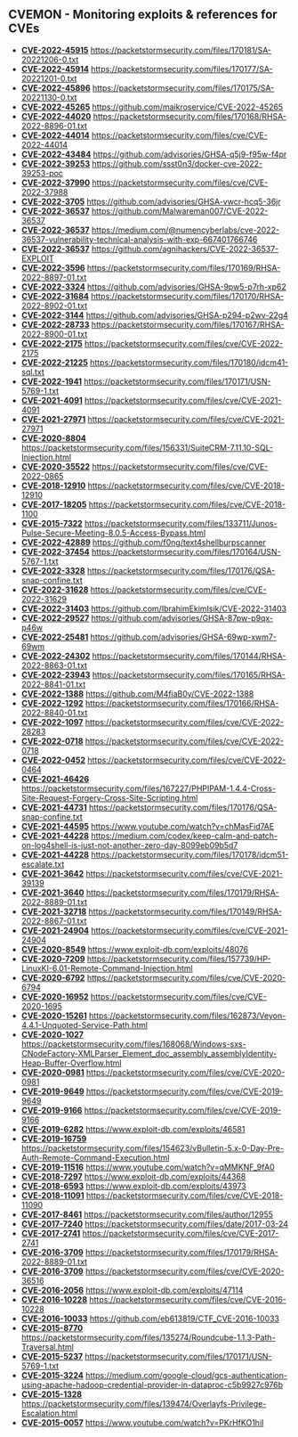 ## CVEMON - Monitoring exploits & references for CVEs
- **[CVE-2022-45915](https://in.scanfactory.io/cvemon/CVE-2022-45915.html)** https://packetstormsecurity.com/files/170181/SA-20221206-0.txt
- **[CVE-2022-45914](https://in.scanfactory.io/cvemon/CVE-2022-45914.html)** https://packetstormsecurity.com/files/170177/SA-20221201-0.txt
- **[CVE-2022-45896](https://in.scanfactory.io/cvemon/CVE-2022-45896.html)** https://packetstormsecurity.com/files/170175/SA-20221130-0.txt
- **[CVE-2022-45265](https://in.scanfactory.io/cvemon/CVE-2022-45265.html)** https://github.com/maikroservice/CVE-2022-45265
- **[CVE-2022-44020](https://in.scanfactory.io/cvemon/CVE-2022-44020.html)** https://packetstormsecurity.com/files/170168/RHSA-2022-8896-01.txt
- **[CVE-2022-44014](https://in.scanfactory.io/cvemon/CVE-2022-44014.html)** https://packetstormsecurity.com/files/cve/CVE-2022-44014
- **[CVE-2022-43484](https://in.scanfactory.io/cvemon/CVE-2022-43484.html)** https://github.com/advisories/GHSA-q5j9-f95w-f4pr
- **[CVE-2022-39253](https://in.scanfactory.io/cvemon/CVE-2022-39253.html)** https://github.com/ssst0n3/docker-cve-2022-39253-poc
- **[CVE-2022-37990](https://in.scanfactory.io/cvemon/CVE-2022-37990.html)** https://packetstormsecurity.com/files/cve/CVE-2022-37988
- **[CVE-2022-3705](https://in.scanfactory.io/cvemon/CVE-2022-3705.html)** https://github.com/advisories/GHSA-vwcr-hcq5-36jr
- **[CVE-2022-36537](https://in.scanfactory.io/cvemon/CVE-2022-36537.html)** https://github.com/Malwareman007/CVE-2022-36537
- **[CVE-2022-36537](https://in.scanfactory.io/cvemon/CVE-2022-36537.html)** https://medium.com/@numencyberlabs/cve-2022-36537-vulnerability-technical-analysis-with-exp-667401766746
- **[CVE-2022-36537](https://in.scanfactory.io/cvemon/CVE-2022-36537.html)** https://github.com/agnihackers/CVE-2022-36537-EXPLOIT
- **[CVE-2022-3596](https://in.scanfactory.io/cvemon/CVE-2022-3596.html)** https://packetstormsecurity.com/files/170169/RHSA-2022-8897-01.txt
- **[CVE-2022-3324](https://in.scanfactory.io/cvemon/CVE-2022-3324.html)** https://github.com/advisories/GHSA-9pw5-p7rh-xp62
- **[CVE-2022-31684](https://in.scanfactory.io/cvemon/CVE-2022-31684.html)** https://packetstormsecurity.com/files/170170/RHSA-2022-8902-01.txt
- **[CVE-2022-3144](https://in.scanfactory.io/cvemon/CVE-2022-3144.html)** https://github.com/advisories/GHSA-p294-p2wv-22g4
- **[CVE-2022-28733](https://in.scanfactory.io/cvemon/CVE-2022-28733.html)** https://packetstormsecurity.com/files/170167/RHSA-2022-8900-01.txt
- **[CVE-2022-2175](https://in.scanfactory.io/cvemon/CVE-2022-2175.html)** https://packetstormsecurity.com/files/cve/CVE-2022-2175
- **[CVE-2022-21225](https://in.scanfactory.io/cvemon/CVE-2022-21225.html)** https://packetstormsecurity.com/files/170180/idcm41-sql.txt
- **[CVE-2022-1941](https://in.scanfactory.io/cvemon/CVE-2022-1941.html)** https://packetstormsecurity.com/files/170171/USN-5769-1.txt
- **[CVE-2021-4091](https://in.scanfactory.io/cvemon/CVE-2021-4091.html)** https://packetstormsecurity.com/files/cve/CVE-2021-4091
- **[CVE-2021-27971](https://in.scanfactory.io/cvemon/CVE-2021-27971.html)** https://packetstormsecurity.com/files/cve/CVE-2021-27971
- **[CVE-2020-8804](https://in.scanfactory.io/cvemon/CVE-2020-8804.html)** https://packetstormsecurity.com/files/156331/SuiteCRM-7.11.10-SQL-Injection.html
- **[CVE-2020-35522](https://in.scanfactory.io/cvemon/CVE-2020-35522.html)** https://packetstormsecurity.com/files/cve/CVE-2022-0865
- **[CVE-2018-12910](https://in.scanfactory.io/cvemon/CVE-2018-12910.html)** https://packetstormsecurity.com/files/cve/CVE-2018-12910
- **[CVE-2017-18205](https://in.scanfactory.io/cvemon/CVE-2017-18205.html)** https://packetstormsecurity.com/files/cve/CVE-2018-1100
- **[CVE-2015-7322](https://in.scanfactory.io/cvemon/CVE-2015-7322.html)** https://packetstormsecurity.com/files/133711/Junos-Pulse-Secure-Meeting-8.0.5-Access-Bypass.html
- **[CVE-2022-42889](https://in.scanfactory.io/cvemon/CVE-2022-42889.html)** https://github.com/f0ng/text4shellburpscanner
- **[CVE-2022-37454](https://in.scanfactory.io/cvemon/CVE-2022-37454.html)** https://packetstormsecurity.com/files/170164/USN-5767-1.txt
- **[CVE-2022-3328](https://in.scanfactory.io/cvemon/CVE-2022-3328.html)** https://packetstormsecurity.com/files/170176/QSA-snap-confine.txt
- **[CVE-2022-31628](https://in.scanfactory.io/cvemon/CVE-2022-31628.html)** https://packetstormsecurity.com/files/cve/CVE-2022-31629
- **[CVE-2022-31403](https://in.scanfactory.io/cvemon/CVE-2022-31403.html)** https://github.com/IbrahimEkimIsik/CVE-2022-31403
- **[CVE-2022-29527](https://in.scanfactory.io/cvemon/CVE-2022-29527.html)** https://github.com/advisories/GHSA-87pw-p9qx-p46w
- **[CVE-2022-25481](https://in.scanfactory.io/cvemon/CVE-2022-25481.html)** https://github.com/advisories/GHSA-69wp-xwm7-69wm
- **[CVE-2022-24302](https://in.scanfactory.io/cvemon/CVE-2022-24302.html)** https://packetstormsecurity.com/files/170144/RHSA-2022-8863-01.txt
- **[CVE-2022-23943](https://in.scanfactory.io/cvemon/CVE-2022-23943.html)** https://packetstormsecurity.com/files/170165/RHSA-2022-8841-01.txt
- **[CVE-2022-1388](https://in.scanfactory.io/cvemon/CVE-2022-1388.html)** https://github.com/M4fiaB0y/CVE-2022-1388
- **[CVE-2022-1292](https://in.scanfactory.io/cvemon/CVE-2022-1292.html)** https://packetstormsecurity.com/files/170166/RHSA-2022-8840-01.txt
- **[CVE-2022-1097](https://in.scanfactory.io/cvemon/CVE-2022-1097.html)** https://packetstormsecurity.com/files/cve/CVE-2022-28283
- **[CVE-2022-0718](https://in.scanfactory.io/cvemon/CVE-2022-0718.html)** https://packetstormsecurity.com/files/cve/CVE-2022-0718
- **[CVE-2022-0452](https://in.scanfactory.io/cvemon/CVE-2022-0452.html)** https://packetstormsecurity.com/files/cve/CVE-2022-0464
- **[CVE-2021-46426](https://in.scanfactory.io/cvemon/CVE-2021-46426.html)** https://packetstormsecurity.com/files/167227/PHPIPAM-1.4.4-Cross-Site-Request-Forgery-Cross-Site-Scripting.html
- **[CVE-2021-44731](https://in.scanfactory.io/cvemon/CVE-2021-44731.html)** https://packetstormsecurity.com/files/170176/QSA-snap-confine.txt
- **[CVE-2021-44595](https://in.scanfactory.io/cvemon/CVE-2021-44595.html)** https://www.youtube.com/watch?v=chMasFid7AE
- **[CVE-2021-44228](https://in.scanfactory.io/cvemon/CVE-2021-44228.html)** https://medium.com/codex/keep-calm-and-patch-on-log4shell-is-just-not-another-zero-day-8099eb09b5d7
- **[CVE-2021-44228](https://in.scanfactory.io/cvemon/CVE-2021-44228.html)** https://packetstormsecurity.com/files/170178/idcm51-escalate.txt
- **[CVE-2021-3642](https://in.scanfactory.io/cvemon/CVE-2021-3642.html)** https://packetstormsecurity.com/files/cve/CVE-2021-39139
- **[CVE-2021-3640](https://in.scanfactory.io/cvemon/CVE-2021-3640.html)** https://packetstormsecurity.com/files/170179/RHSA-2022-8889-01.txt
- **[CVE-2021-32718](https://in.scanfactory.io/cvemon/CVE-2021-32718.html)** https://packetstormsecurity.com/files/170149/RHSA-2022-8867-01.txt
- **[CVE-2021-24904](https://in.scanfactory.io/cvemon/CVE-2021-24904.html)** https://packetstormsecurity.com/files/cve/CVE-2021-24904
- **[CVE-2020-8549](https://in.scanfactory.io/cvemon/CVE-2020-8549.html)** https://www.exploit-db.com/exploits/48076
- **[CVE-2020-7209](https://in.scanfactory.io/cvemon/CVE-2020-7209.html)** https://packetstormsecurity.com/files/157739/HP-LinuxKI-6.01-Remote-Command-Injection.html
- **[CVE-2020-6792](https://in.scanfactory.io/cvemon/CVE-2020-6792.html)** https://packetstormsecurity.com/files/cve/CVE-2020-6794
- **[CVE-2020-16952](https://in.scanfactory.io/cvemon/CVE-2020-16952.html)** https://packetstormsecurity.com/files/cve/CVE-2020-1695
- **[CVE-2020-15261](https://in.scanfactory.io/cvemon/CVE-2020-15261.html)** https://packetstormsecurity.com/files/162873/Veyon-4.4.1-Unquoted-Service-Path.html
- **[CVE-2020-1027](https://in.scanfactory.io/cvemon/CVE-2020-1027.html)** https://packetstormsecurity.com/files/168068/Windows-sxs-CNodeFactory-XMLParser_Element_doc_assembly_assemblyIdentity-Heap-Buffer-Overflow.html
- **[CVE-2020-0981](https://in.scanfactory.io/cvemon/CVE-2020-0981.html)** https://packetstormsecurity.com/files/cve/CVE-2020-0981
- **[CVE-2019-9649](https://in.scanfactory.io/cvemon/CVE-2019-9649.html)** https://packetstormsecurity.com/files/cve/CVE-2019-9649
- **[CVE-2019-9166](https://in.scanfactory.io/cvemon/CVE-2019-9166.html)** https://packetstormsecurity.com/files/cve/CVE-2019-9166
- **[CVE-2019-6282](https://in.scanfactory.io/cvemon/CVE-2019-6282.html)** https://www.exploit-db.com/exploits/46581
- **[CVE-2019-16759](https://in.scanfactory.io/cvemon/CVE-2019-16759.html)** https://packetstormsecurity.com/files/154623/vBulletin-5.x-0-Day-Pre-Auth-Remote-Command-Execution.html
- **[CVE-2019-11516](https://in.scanfactory.io/cvemon/CVE-2019-11516.html)** https://www.youtube.com/watch?v=qMMKNF_9fA0
- **[CVE-2018-7297](https://in.scanfactory.io/cvemon/CVE-2018-7297.html)** https://www.exploit-db.com/exploits/44368
- **[CVE-2018-6593](https://in.scanfactory.io/cvemon/CVE-2018-6593.html)** https://www.exploit-db.com/exploits/43973
- **[CVE-2018-11091](https://in.scanfactory.io/cvemon/CVE-2018-11091.html)** https://packetstormsecurity.com/files/cve/CVE-2018-11090
- **[CVE-2017-8461](https://in.scanfactory.io/cvemon/CVE-2017-8461.html)** https://packetstormsecurity.com/files/author/12955
- **[CVE-2017-7240](https://in.scanfactory.io/cvemon/CVE-2017-7240.html)** https://packetstormsecurity.com/files/date/2017-03-24
- **[CVE-2017-2741](https://in.scanfactory.io/cvemon/CVE-2017-2741.html)** https://packetstormsecurity.com/files/cve/CVE-2017-2741
- **[CVE-2016-3709](https://in.scanfactory.io/cvemon/CVE-2016-3709.html)** https://packetstormsecurity.com/files/170179/RHSA-2022-8889-01.txt
- **[CVE-2016-3709](https://in.scanfactory.io/cvemon/CVE-2016-3709.html)** https://packetstormsecurity.com/files/cve/CVE-2020-36516
- **[CVE-2016-2056](https://in.scanfactory.io/cvemon/CVE-2016-2056.html)** https://www.exploit-db.com/exploits/47114
- **[CVE-2016-10228](https://in.scanfactory.io/cvemon/CVE-2016-10228.html)** https://packetstormsecurity.com/files/cve/CVE-2016-10228
- **[CVE-2016-10033](https://in.scanfactory.io/cvemon/CVE-2016-10033.html)** https://github.com/eb613819/CTF_CVE-2016-10033
- **[CVE-2015-8770](https://in.scanfactory.io/cvemon/CVE-2015-8770.html)** https://packetstormsecurity.com/files/135274/Roundcube-1.1.3-Path-Traversal.html
- **[CVE-2015-5237](https://in.scanfactory.io/cvemon/CVE-2015-5237.html)** https://packetstormsecurity.com/files/170171/USN-5769-1.txt
- **[CVE-2015-3224](https://in.scanfactory.io/cvemon/CVE-2015-3224.html)** https://medium.com/google-cloud/gcs-authentication-using-apache-hadoop-credential-provider-in-dataproc-c5b9927c976b
- **[CVE-2015-1328](https://in.scanfactory.io/cvemon/CVE-2015-1328.html)** https://packetstormsecurity.com/files/139474/Overlayfs-Privilege-Escalation.html
- **[CVE-2015-0057](https://in.scanfactory.io/cvemon/CVE-2015-0057.html)** https://www.youtube.com/watch?v=PKrHfKO1hiI
